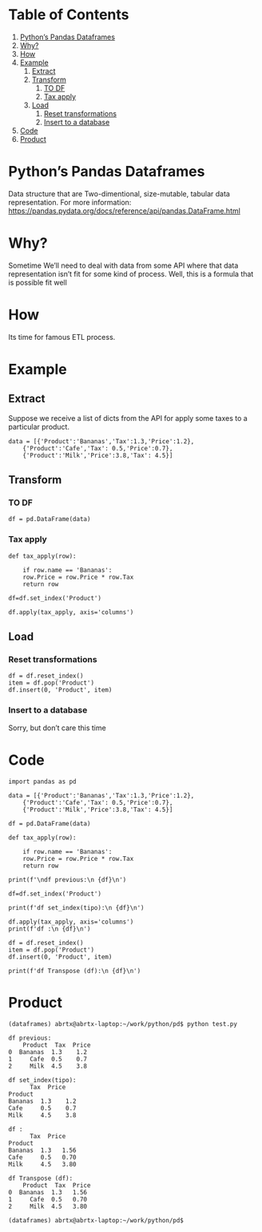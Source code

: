 
# Table of Contents

1.  [Python&rsquo;s Pandas Dataframes](#org229a88f)
2.  [Why?](#org8b04431)
3.  [How](#org4c56ec4)
4.  [Example](#orgba714f5)
    1.  [Extract](#orgfed3ae7)
    2.  [Transform](#orgfad68d0)
        1.  [TO DF](#org0543875)
        2.  [Tax apply](#orgcd0a904)
    3.  [Load](#org825b23e)
        1.  [Reset transformations](#orgaff9917)
        2.  [Insert to a database](#orgee9df8d)
5.  [Code](#orgf240572)
6.  [Product](#org5463cb2)



<a id="org229a88f"></a>

# Python&rsquo;s Pandas Dataframes

Data structure that are Two-dimentional, size-mutable, 
tabular data representation.
For more information:
<https://pandas.pydata.org/docs/reference/api/pandas.DataFrame.html>


<a id="org8b04431"></a>

# Why?

Sometime We&rsquo;ll need to deal with data from some API where 
that data representation isn&rsquo;t fit for some kind of process.
Well, this is a formula that is possible fit well


<a id="org4c56ec4"></a>

# How

Its time for famous ETL process. 


<a id="orgba714f5"></a>

# Example


<a id="orgfed3ae7"></a>

## Extract

Suppose we receive a list of dicts from the API for apply
some taxes to a particular product. 

    
    data = [{'Product':'Bananas','Tax':1.3,'Price':1.2},
    	{'Product':'Cafe','Tax': 0.5,'Price':0.7},
    	{'Product':'Milk','Price':3.8,'Tax': 4.5}]


<a id="orgfad68d0"></a>

## Transform


<a id="org0543875"></a>

### TO DF

    df = pd.DataFrame(data)


<a id="orgcd0a904"></a>

### Tax apply

    
    def tax_apply(row):
    
        if row.name == 'Bananas':
    	row.Price = row.Price * row.Tax
        return row
    
    df=df.set_index('Product')
    
    df.apply(tax_apply, axis='columns')


<a id="org825b23e"></a>

## Load


<a id="orgaff9917"></a>

### Reset transformations

    
    df = df.reset_index()
    item = df.pop('Product')
    df.insert(0, 'Product', item)


<a id="orgee9df8d"></a>

### Insert to a database

Sorry, but don&rsquo;t care this time


<a id="orgf240572"></a>

# Code

    
    import pandas as pd
    
    data = [{'Product':'Bananas','Tax':1.3,'Price':1.2},
    	{'Product':'Cafe','Tax': 0.5,'Price':0.7},
    	{'Product':'Milk','Price':3.8,'Tax': 4.5}]
    
    df = pd.DataFrame(data)
    
    def tax_apply(row):
    
        if row.name == 'Bananas':
    	row.Price = row.Price * row.Tax
        return row
    
    print(f'\ndf previous:\n {df}\n')
    
    df=df.set_index('Product')
    
    print(f'df set_index(tipo):\n {df}\n')
    
    df.apply(tax_apply, axis='columns')
    print(f'df :\n {df}\n')
    
    df = df.reset_index()
    item = df.pop('Product')
    df.insert(0, 'Product', item)
    
    print(f'df Transpose (df):\n {df}\n')


<a id="org5463cb2"></a>

# Product

    
    (dataframes) abrtx@abrtx-laptop:~/work/python/pd$ python test.py 
    
    df previous:
        Product  Tax  Price
    0  Bananas  1.3    1.2
    1     Cafe  0.5    0.7
    2     Milk  4.5    3.8
    
    df set_index(tipo):
    	  Tax  Price
    Product            
    Bananas  1.3    1.2
    Cafe     0.5    0.7
    Milk     4.5    3.8
    
    df :
    	  Tax  Price
    Product            
    Bananas  1.3   1.56
    Cafe     0.5   0.70
    Milk     4.5   3.80
    
    df Transpose (df):
        Product  Tax  Price
    0  Bananas  1.3   1.56
    1     Cafe  0.5   0.70
    2     Milk  4.5   3.80
    
    (dataframes) abrtx@abrtx-laptop:~/work/python/pd$ 

